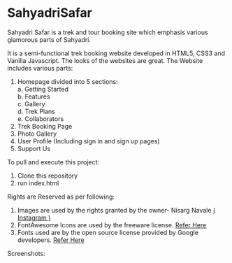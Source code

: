 # SahyadriSafar
Sahyadri Safar is a trek and tour booking site which emphasis various glamorous parts of Sahyadri.

It is a semi-functional trek booking website developed in HTML5, CSS3 and Vanilla Javascript. The looks of the websites are great.
The Website includes various parts:

1. Homepage divided into 5 sections:<br/>
  a. Getting Started <br/>
  b. Features <br/>
  c. Gallery <br/>
  d. Trek Plans <br/>
  e. Collaborators <br/>
2. Trek Booking Page
3. Photo Gallery
4. User Profile (Including sign in and sign up pages)
5. Support Us

To pull and execute this project:
  1. Clone this repository
  2. run index.html

Rights are Reserved as per following:
  1. Images are used by the rights granted by the owner- Nisarg Navale <a target="_blank" href="https://instagram.com/heyy_nisarg">( Instagram )</a>
  2. FontAwesome Icons are used by the freeware license. <a target="_blank" href="https://fontawesome.com/license/free" >Refer Here</a>
  3. Fonts used are by the open source license provided by Google developers. <a target="_blank" href="https://developers.google.com/fonts" >Refer Here</a>

Screenshots: <br />
